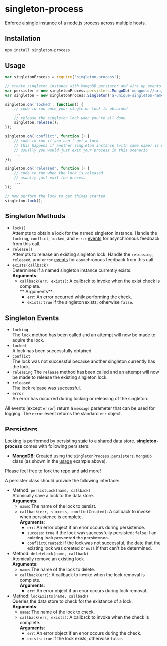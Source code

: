 # singleton-process

Enforce a single instance of a node.js process across multiple hosts.

## Installation

```bash
npm install singleton-process
```

## Usage

```js
var singletonProcess = require('singleton-process');

// create singleton instance with MongoDB persister and wire up events
var persister = new singletonProcess.persisters.MongoDb('mongodb://uri/to/your/mongo-db');
var singleton = new singletonProcess.Singleton('a-unique-singleton-name', persister);

singleton.on('locked', function() {
    // code to run once your singleton lock is obtained	
    ...
    // release the singleton lock when you're all done
    singleton.release();
});

singleton.on('conflict', function () {
    // code to run if you can't get a lock
    // this happens if another singleton instance (with same name) is currently running
    // usually you would just exit your process in this scenario
    ...
});

singleton.on('released', function () {
    // code to run when the lock is released
    // usually just exit the process
    ...
});

// now perform the lock to get things started
singleton.lock();
```

## Singleton Methods

* `lock()`  
Attempts to obtain a lock for the named singleton instance.  Handle the `locking`, `conflict`, `locked`, and `error` [events](#singleton-events) for asynchronous feedback from this call.
* `release()`  
Attempts to release an existing singleton lock.  Handle the `releasing`, `released`, and `error` [events](#singleton-events) for asynchronous feedback from this call.
* `exists(callback)`  
Determines if a named singleton instance currently exists.  
**Arguments**:
    * `callback(err, exists)`: A callback to invoke when the exist check is complete.  
    ** Arguments**:
        * `err`: An error occurred while performing the check.
        * `exists`: `true` if the singleton exists; otherwise `false`.

## Singleton Events

* `locking`  
The `lock` method has been called and an attempt will now be made to aquire the lock.
* `locked`  
A lock has been successfully obtained.
* `conflict`  
The lock was not successful because another singleton currently has the lock.
* `releasing`
  The `release` method has been called and an attempt will now be made to release the existing singleton lock.
* `released`  
The lock release was successful.
* `error`  
An error has occurred during locking or releasing of the singleton.

All events (except `error`) return a `message` parameter that can be used for logging.  The `error` event returns the standard `err` object.

## Persisters

Locking is performed by persisting state to a shared data store.  **singleton-process** comes with following persisters:

* **MongoDB**: Created using the `singletonProcess.persisters.MongoDb` class (as shown in the [usage](#usage) example above).

Please feel free to fork the repo and add more!

A persister class should provide the following interface:

* Method: `persistLock(name, callback)`  
Atomically save a lock to the data store.  
**Arguments**:
    * `name`: The name of the lock to persist.
    * `callback(err, success, conflictCreated)`: A callback to invoke when persistence is complete.  
    **Arguments**:
        * `err`: An error object if an error occurs during persistence.
        * `success`: `true` if the lock was successfully persisted; `false` if an existing lock prevented the persistence.
        * `conflictCreated`: if the lock was not successful, the date that the existing lock was created or `null` if that can't be determined. 
* Method: `deleteLock(name, callback)`  
Atomically remove an existing lock.  
**Arguments**:
    * `name`: The name of the lock to delete.
    * `callback(err)`: A callback to invoke when the lock removal is complete.  
    **Arguments**:
        * `err`: An error object if an error occurs during lock removal.
* Method: `lockExists(name, callback)`  
Queries the data store to check for the existance of a lock.  
**Arguments**:
    * `name`: The name of the lock to check.
    * `callback(err, exists)`: A callback to invoke when the check is complete.  
    **Arguments**:
        * `err`: An error object if an error occurs during the check.
        * `exists`: `true` if the lock exists; otherwise `false`.
